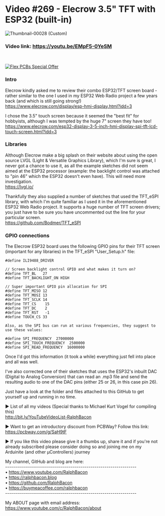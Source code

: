 # Video #269 - Elecrow 3.5" TFT with ESP32 (built-in)

![Thumbnail-00028 (Custom)](https://github.com/RalphBacon/269-Elecrow-3.5-TFT-with-ESP32-built-in/assets/20911308/9e60afce-a3e3-4ff3-9346-b08cf9185151)  
### Video link: https://youtu.be/EMpF5-0YeSM 
<br>  

[![Flex PCBs Special Offer](https://user-images.githubusercontent.com/20911308/226928395-0f7add24-e5ca-4b13-a819-d330ae9f5f77.gif "PCBWay - up to 60% off Flex/Rigid PCBs")](https://pcbway.com/)  

### Intro  
Elecrow kindly asked me to review their combo ESP32/TFT screen board - rather similar to the one I used in my ESP32 Web Radio project a few years back (and which is still going strong!)  
https://www.elecrow.com/display/esp-hmi-display.html?idd=3  

I chose the 3.5" touch screen because it seemed the "best fit" for hobbyists, although I was tempted by the huge 7" screen they have too!  
https://www.elecrow.com/esp32-display-3-5-inch-hmi-display-spi-tft-lcd-touch-screen.html?idd=3  


### Libraries
Although Elecrow make a big splash on their website about using the open source LVGL (Light & Versatile Graphics Library), which I'm sure is great, I never got a chance to use it, as all the example sketches did not seem aimed at the ESP32 processor (example: the backlight control was attached to "pin 46" which the ESP32 doesn't even have). This will need more investigation.  
https://lvgl.io/  

Thankfully they also supplied a number of sketches that used the TFT_eSPI library, with which I'm quite familiar as I used it in the aforementioned ESP32 Web Radio project. It supports a huge number of TFT screen drivers; you just have to be sure you have uncommented out the line for your particular screen.  
https://github.com/Bodmer/TFT_eSPI  

### GPIO connections
The Elecrow ESP32 board uses the following GPIO pins for their TFT screen (important for any libraries) in the TFT_eSPI "User_Setup.h" file:
```
#define ILI9488_DRIVER

// Screen backlight control GPIO and what makes it turn on?
#define TFT_BL   27 
#define TFT_BACKLIGHT_ON HIGH

// Super important GPIO pin allocation for SPI
#define TFT_MISO 12
#define TFT_MOSI 13
#define TFT_SCLK 14
#define TFT_CS    15
#define TFT_DC    2 
#define TFT_RST   -1
#define TOUCH_CS 33

Also, as the SPI bus can run at various frequencies, they suggest to use these values:

#define SPI_FREQUENCY  27000000
#define SPI_TOUCH_FREQUENCY  2500000
#define SPI_READ_FREQUENCY  16000000
```
Once I'd got this information (it took a while) everything just fell into place and all was well.

I've also corrected one of their sketches that uses the ESP32's inbuilt DAC (Digital to Analog Conversion) that can read an .mp3 file and send the resulting audio to one of the DAC pins (either 25 or 26, in this case pin 26).

Just have a look at the folder and files attached to this GitHub to get yourself up and running in no time.

► List of all my videos
(Special thanks to Michael Kurt Vogel for compiling this)  
http://bit.ly/YouTubeVideoList-RalphBacon  

► Want to get an introductory discount from PCBWay? Follow this link:  
https://pcbway.com/g/SaH9tF  

► If you like this video please give it a thumbs up, share it and if you're not already subscribed please consider doing so and joining me on my Arduinite (and other μControllers) journey

My channel, GitHub and blog are here:  
\------------------------------------------------------------------  
• https://www.youtube.com/RalphBacon  
• https://ralphbacon.blog  
• https://github.com/RalphBacon  
• https://buymeacoffee.com/ralphbacon  
\------------------------------------------------------------------

My ABOUT page with email address: https://www.youtube.com/c/RalphBacon/about

